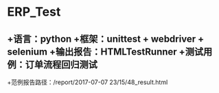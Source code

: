 # ERP_Test
+语言：python
+框架：unittest + webdriver + selenium
+输出报告：HTMLTestRunner
+测试用例：订单流程回归测试
------------------------------------------------------------------------------------------------------------------------------
+范例报告路径：/report/2017-07-07 23/15/48_result.html

